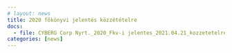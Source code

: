 ```yaml
---
# layout: news
title: 2020 főkönyvi jelentés közzétételre
docs:
  - file: CYBERG Corp Nyrt._2020_Fkv-i jelentes_2021.04.21_kozzetetelre.pdf
categories: [news]
---
```

